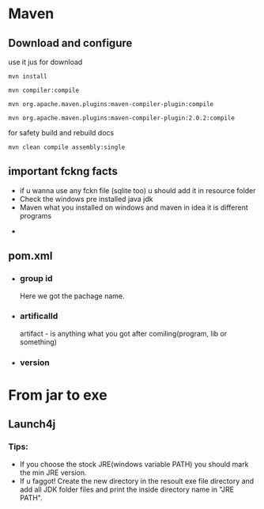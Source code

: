 # Maven

## Download and configure

use it jus for download

```
mvn install
```

```
mvn compiler:compile
```

```
mvn org.apache.maven.plugins:maven-compiler-plugin:compile
```

```
mvn org.apache.maven.plugins:maven-compiler-plugin:2.0.2:compile
```

for safety build and rebuild docs

```
mvn clean compile assembly:single
```

## important fckng facts

- if u wanna use any fckn file (sqlite too) u should add it in resource folder
- Check the windows pre installed java jdk
- Maven what you installed on windows and maven in idea it is different programs

*

## pom.xml

- ### group id
  Here we got the pachage name.
- ### artificalId
  artifact - is anything what you got after comiling(program, lib or something)
- ### version

# From jar to exe

## Launch4j

### Tips:

- If you choose the stock JRE(windows variable PATH) you should mark the min JRE version.
- If u faggot! Create the new directory in the resoult exe file directory and add all JDK folder files and print the inside directory name in "JRE PATH".
